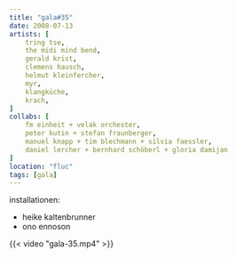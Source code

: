 ```yaml
---
title: "gala#35"
date: 2008-07-13
artists: [
    tring tse,
    the midi mind bend,
    gerald krist,
    clemens hausch,
    helmut kleinfercher,
    myr,
    klangküche,
    krach,
]
collabs: [
    fm einheit + velak orchester,
    peter kutin + stefan fraunberger,
    manuel knapp + tim blechmann + silvia faessler,
    daniel lercher + bernhard schöberl + gloria damijan
]
location: "fluc"
tags: [gala]
---
```

installationen:
- heike kaltenbrunner
- ono ennoson

{{< video "gala-35.mp4" >}}
